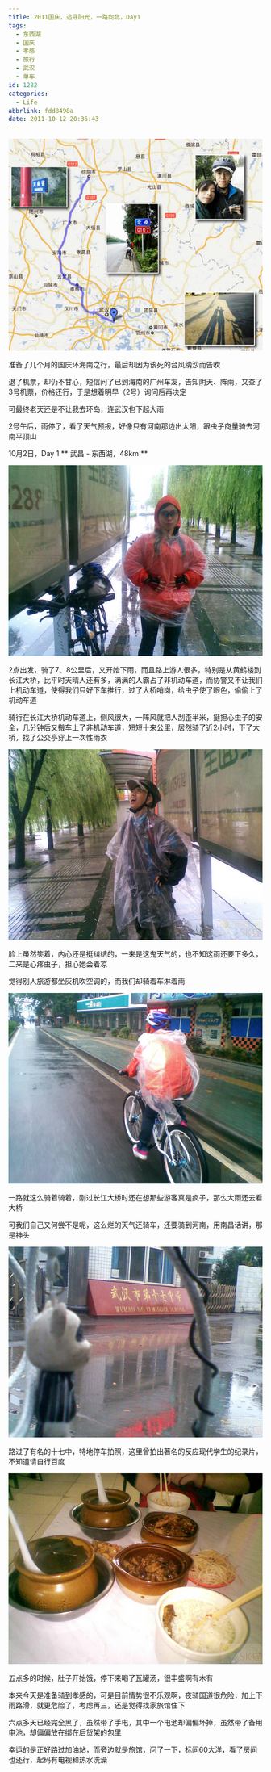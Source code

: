 ```yaml
---
title: 2011国庆，追寻阳光，一路向北，Day1
tags:
  - 东西湖
  - 国庆
  - 孝感
  - 旅行
  - 武汉
  - 单车
id: 1282
categories:
  - Life
abbrlink: fdd8498a
date: 2011-10-12 20:36:43
---
```

![](/images/2011/11/map-1.jpg)

准备了几个月的国庆环海南之行，最后却因为该死的台风纳沙而告吹

退了机票，却仍不甘心，短信问了已到海南的广州车友，告知阴天、阵雨，又查了3号机票，价格还行，于是想着明早（2号）询问后再决定

可最终老天还是不让我去环岛，连武汉也下起大雨

2号午后，雨停了，看了天气预报，好像只有河南那边出太阳，跟虫子商量骑去河南平顶山

10月2日，Day 1
** 武昌 - 东西湖，48km **
<!--more-->
![](/images/2011/11/20111002001.jpg)

2点出发，骑了7、8公里后，又开始下雨，而且路上游人很多，特别是从黄鹤楼到长江大桥，比平时天晴人还有多，满满的人霸占了非机动车道，而协警又不让我们上机动车道，使得我们只好下车推行，过了大桥哨岗，给虫子使了眼色，偷偷上了机动车道

骑行在长江大桥机动车道上，侧风很大，一阵风就把人刮歪半米，挺担心虫子的安全，几分钟后又搬车上了非机动车道，短短十来公里，居然骑了近2小时，下了大桥，找了公交亭穿上一次性雨衣

![](/images/2011/11/20111002003.jpg)

脸上虽然笑着，内心还是挺纠结的，一来是这鬼天气的，也不知这雨还要下多久，二来是心疼虫子，担心她会着凉

觉得别人旅游都坐灰机吹空调的，而我们却骑着车淋着雨

![](/images/2011/11/20111002007.jpg)

一路就这么骑着骑着，刚过长江大桥时还在想那些游客真是疯子，那么大雨还去看大桥

可我们自己又何尝不是呢，这么烂的天气还骑车，还要骑到河南，用南昌话讲，那是神头

![](/images/2011/11/20111002005.jpg)

路过了有名的十七中，特地停车拍照，这里曾拍出著名的反应现代学生的纪录片，不知道请自行百度

![](/images/2011/11/20111002008.jpg)

五点多的时候，肚子开始饿，停下来喝了瓦罐汤，很丰盛啊有木有

本来今天是准备骑到孝感的，可是目前情势很不乐观啊，夜骑国道很危险，加上下雨路滑，就更危险了，考虑再三，还是觉得找家旅馆住下

六点多天已经完全黑了，虽然带了手电，其中一个电池却偏偏坏掉，虽然带了备用电池，却偏偏放在绑在后货架的包里

幸运的是正好路过加油站，而旁边就是旅馆，问了一下，标间60大洋，看了房间也还行，起码有电视和热水洗澡